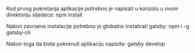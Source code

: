 Kod prvog pokretanja aplikacije potrebno je napisati u konzolu u ovom direktoriju sljedece:
npm install

Nakon zavrsene instalacije potrebno je globalno instalirati gatsby:
npm i -g gatsby-cli

Nakon toga da biste pokrenuli aplikaciju napisite:
gatsby develop
